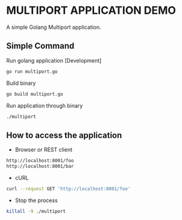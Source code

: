 # MULTIPORT APPLICATION DEMO
A simple Golang Multiport application.

## Simple Command

Run golang application [Development]

```sh
go run multiport.go
```

Build binary

```sh
go build multiport.go
```

Run application through binary 

```sh
./multiport
```

## How to access the application 

- Browser or REST client

```sh
http://localhost:8001/foo
http://localhost:8001/bar
```
- cURL

```sh
curl --request GET 'http://localhost:8001/foo'
```

- Stop the process

```sh
killall -9 ./multiport
```
